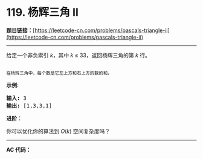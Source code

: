 # 119. 杨辉三角 II

**题目链接：**[https://leetcode-cn.com/problems/pascals-triangle-ii](https://leetcode-cn.com/problems/pascals-triangle-ii)

---

<div class="content__1Y2H">
 <div class="notranslate">
  <p>给定一个非负索引&nbsp;<em>k</em>，其中 <em>k</em>&nbsp;≤&nbsp;33，返回杨辉三角的第 <em>k </em>行。</p> 
  <p><img src="https://upload.wikimedia.org/wikipedia/commons/0/0d/PascalTriangleAnimated2.gif" alt=""></p> 
  <p><small>在杨辉三角中，每个数是它左上方和右上方的数的和。</small></p> 
  <p><strong>示例:</strong></p> 
  <pre class="language-text"><strong>输入:</strong> 3
<strong>输出:</strong> [1,3,3,1]
</pre> 
  <p><strong>进阶：</strong></p> 
  <p>你可以优化你的算法到 <em>O</em>(<em>k</em>) 空间复杂度吗？</p> 
 </div>
</div>

---

**AC 代码：**

```java

```